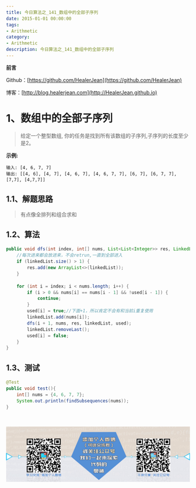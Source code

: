 ```yaml
---
title: 今日算法之_141_数组中的全部子序列
date: 2015-01-01 00:00:00
tags: 
- Arithmetic
category: 
- Arithmetic
description: 今日算法之_141_数组中的全部子序列
---
```


**前言**     

 Github：[https://github.com/HealerJean](https://github.com/HealerJean)         

 博客：[http://blog.healerjean.com](http://HealerJean.github.io)          



# 1、数组中的全部子序列
> 给定一个整型数组, 你的任务是找到所有该数组的子序列,子序列的长度至少是2。

**示例:**

```
输入: [4, 6, 7, 7]
输出: [[4, 6], [4, 7], [4, 6, 7], [4, 6, 7, 7], [6, 7], [6, 7, 7], [7,7], [4,7,7]]
```

## 1.1、解题思路 

>  有点像全排列和组合求和



## 1.2、算法

```java
public void dfs(int index, int[] nums, List<List<Integer>> res, LinkedList<Integer> linkedList, boolean[] used) {
    //每次进来都会放进来，不会retrun,一直到全部进入
    if (linkedList.size() > 1) {
        res.add(new ArrayList<>(linkedList));
    }

    for (int i = index; i < nums.length; i++) {
        if (i > 0 && nums[i] == nums[i - 1] && !used[i - 1]) {
            continue;
        }
        used[i] = true;//下面+1，所以肯定不会有和当前i重复使用
        linkedList.add(nums[i]);
        dfs(i + 1, nums, res, linkedList, used);
        linkedList.removeLast();
        used[i] = false;
    }
}
```




## 1.3、测试 

```java
@Test
public void test(){
    int[] nums = {4, 6, 7, 7};
    System.out.println(findSubsequences(nums));
}
```



​          

![ContactAuthor](https://raw.githubusercontent.com/HealerJean/HealerJean.github.io/master/assets/img/artical_bottom.jpg)



<link rel="stylesheet" href="https://unpkg.com/gitalk/dist/gitalk.css">

<script src="https://unpkg.com/gitalk@latest/dist/gitalk.min.js"></script> 
<div id="gitalk-container"></div>    
 <script type="text/javascript">
    var gitalk = new Gitalk({
		clientID: `1d164cd85549874d0e3a`,
		clientSecret: `527c3d223d1e6608953e835b547061037d140355`,
		repo: `HealerJean.github.io`,
		owner: 'HealerJean',
		admin: ['HealerJean'],
		id: 'wnxIJpDHP2e1taNS',
    });
    gitalk.render('gitalk-container');
</script> 


